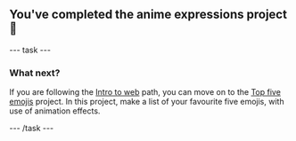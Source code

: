 <h2 class="c-project-heading--task">You've completed the anime expressions project 🎉</h2>

--- task ---

<h3 class="c-project-heading--task">What next?</h2>

If you are following the [Intro to web](https://projects.raspberrypi.org/en/pathways/web-intro-simplified) path, you can move on to the [Top five emojis](https://projects.raspberrypi.org/en/projects/top-5-emoji-list-simplified) project. In this project, make a list of your favourite five emojis, with use of animation effects.



--- /task ---

